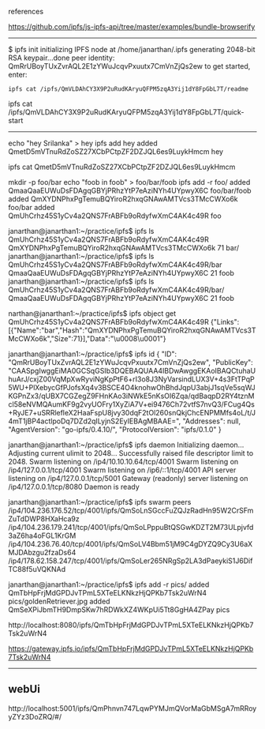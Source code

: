 references

https://github.com/ipfs/js-ipfs-api/tree/master/examples/bundle-browserify

---

$ ipfs init
initializing IPFS node at /home/janarthan/.ipfs
generating 2048-bit RSA keypair...done
peer identity: QmRrUBoyTUxZvrAQL2E1zYWuJcqvPxuutx7CmVnZjQs2ew
to get started, enter:

	ipfs cat /ipfs/QmVLDAhCY3X9P2uRudKAryuQFPM5zqA3Yij1dY8FpGbL7T/readme


ipfs cat /ipfs/QmVLDAhCY3X9P2uRudKAryuQFPM5zqA3Yij1dY8FpGbL7T/quick-start

---

echo "hey Srilanka" > hey
ipfs add hey
added QmetD5mVTnuRdZoSZ27XCbPCtpZF2DZJQL6es9LuykHmcm hey

ipfs cat QmetD5mVTnuRdZoSZ27XCbPCtpZF2DZJQL6es9LuykHmcm

mkdir -p foo/bar
echo "foob in foob" > foo/bar/foob
ipfs add -r foo/
added QmaaQaaEUWuDsFDAgqGBYjPRhzYtP7eAziNYh4UYpwyX6C foo/bar/foob
added QmXYDNPhxPgTemuBQYiroR2hxqGNAwAMTVcs3TMcCWXo6k foo/bar
added QmUhCrhz45S1yCv4a2QNS7FrABFb9oRdyfwXmC4AK4c49R foo


janarthan@janarthan1:~/practice/ipfs$ ipfs ls QmUhCrhz45S1yCv4a2QNS7FrABFb9oRdyfwXmC4AK4c49R
QmXYDNPhxPgTemuBQYiroR2hxqGNAwAMTVcs3TMcCWXo6k 71 bar/
janarthan@janarthan1:~/practice/ipfs$ ipfs ls QmUhCrhz45S1yCv4a2QNS7FrABFb9oRdyfwXmC4AK4c49R/bar
QmaaQaaEUWuDsFDAgqGBYjPRhzYtP7eAziNYh4UYpwyX6C 21 foob
janarthan@janarthan1:~/practice/ipfs$ ipfs ls QmUhCrhz45S1yCv4a2QNS7FrABFb9oRdyfwXmC4AK4c49R/bar/
QmaaQaaEUWuDsFDAgqGBYjPRhzYtP7eAziNYh4UYpwyX6C 21 foob



narthan@janarthan1:~/practice/ipfs$ ipfs object get QmUhCrhz45S1yCv4a2QNS7FrABFb9oRdyfwXmC4AK4c49R
{"Links":[{"Name":"bar","Hash":"QmXYDNPhxPgTemuBQYiroR2hxqGNAwAMTVcs3TMcCWXo6k","Size":71}],"Data":"\u0008\u0001"}


janarthan@janarthan1:~/practice/ipfs$ ipfs id
{
	"ID": "QmRrUBoyTUxZvrAQL2E1zYWuJcqvPxuutx7CmVnZjQs2ew",
	"PublicKey": "CAASpgIwggEiMA0GCSqGSIb3DQEBAQUAA4IBDwAwggEKAoIBAQCtuhaUhuArJ/cxjZ00VqMpXwRyviNgKpPtF6+rI3o8J3NyVarsindLUX3V+4s3FtTPqP5WU+PlXebycGfPJofsXq4v3BSCE4O4knohwOhBhdJqpU3abjJ1sqVe5sqWJKGPnZx3/qUBX7CGZegZ9FHnKAo3iNWkE5nKsOI6Zqa/qdBaqpD2RY4tznMcl58eNVMQAumKF9g2vyUOFry1XyZiA7V+ei9476Ch72vtfS7nvQ3/FCug4Qs+RyJE7+uSRRlefleX2HaaFspU8jvy30dqF2tOl260snQkjChcENPMMfs4oL/t/J4mT1jBP4actlpoDq7DZd2qILyjnS2EyIEBAgMBAAE=",
	"Addresses": null,
	"AgentVersion": "go-ipfs/0.4.10/",
	"ProtocolVersion": "ipfs/0.1.0"
}


janarthan@janarthan1:~/practice/ipfs$ ipfs daemon
Initializing daemon...
Adjusting current ulimit to 2048...
Successfully raised file descriptor limit to 2048.
Swarm listening on /ip4/10.10.10.64/tcp/4001
Swarm listening on /ip4/127.0.0.1/tcp/4001
Swarm listening on /ip6/::1/tcp/4001
API server listening on /ip4/127.0.0.1/tcp/5001
Gateway (readonly) server listening on /ip4/127.0.0.1/tcp/8080
Daemon is ready


janarthan@janarthan1:~/practice/ipfs$ ipfs swarm peers
/ip4/104.236.176.52/tcp/4001/ipfs/QmSoLnSGccFuZQJzRadHn95W2CrSFmZuTdDWP8HXaHca9z
/ip4/104.236.179.241/tcp/4001/ipfs/QmSoLPppuBtQSGwKDZT2M73ULpjvfd3aZ6ha4oFGL1KrGM
/ip4/104.236.76.40/tcp/4001/ipfs/QmSoLV4Bbm51jM9C4gDYZQ9Cy3U6aXMJDAbzgu2fzaDs64
/ip4/178.62.158.247/tcp/4001/ipfs/QmSoLer265NRgSp2LA3dPaeykiS1J6DifTC88f5uVQKNAd


janarthan@janarthan1:~/practice/ipfs$ ipfs add -r pics/
added QmTbHpFrjMdGPDJvTPmL5XTeELKNkzHjQPKb7Tsk2uWrN4 pics/goldenRetriever.jpg
added QmSeXPiJbmTH9DmpSKw7hRDWkXZ4WKpUi5Tt8GgHA4ZPay pics


http://localhost:8080/ipfs/QmTbHpFrjMdGPDJvTPmL5XTeELKNkzHjQPKb7Tsk2uWrN4

https://gateway.ipfs.io/ipfs/QmTbHpFrjMdGPDJvTPmL5XTeELKNkzHjQPKb7Tsk2uWrN4


---
webUi
-----
http://localhost:5001/ipfs/QmPhnvn747LqwPYMJmQVorMaGbMSgA7mRRoyyZYz3DoZRQ/#/


